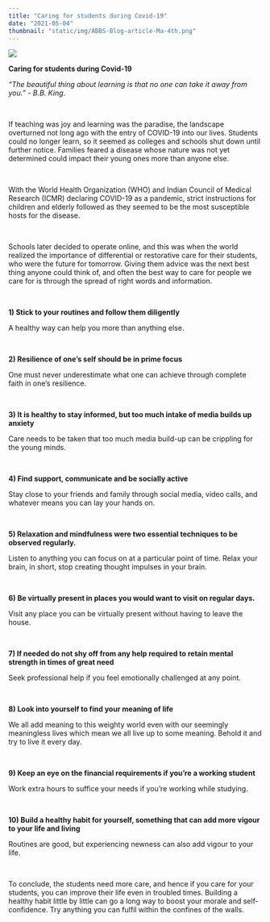 ```yaml
---
title: "Caring for students during Covid-19"
date: "2021-05-04"
thumbnail: "static/img/ABBS-Blog-article-Ma-4th.png"
---
```


![](images/ABBS-Blog-article-Ma-4th-300x140.png)

**Caring for students during Covid-19**

_“The beautiful thing about learning is that no one can take it away from you.” - B.B. King_.

 

If teaching was joy and learning was the paradise, the landscape overturned not long ago with the entry of COVID-19 into our lives. Students could no longer learn, so it seemed as colleges and schools shut down until further notice. Families feared a disease whose nature was not yet determined could impact their young ones more than anyone else.

 

With the World Health Organization (WHO) and Indian Council of Medical Research (ICMR) declaring COVID-19 as a pandemic, strict instructions for children and elderly followed as they seemed to be the most susceptible hosts for the disease.

 

Schools later decided to operate online, and this was when the world realized the importance of differential or restorative care for their students, who were the future for tomorrow. Giving them advice was the next best thing anyone could think of, and often the best way to care for people we care for is through the spread of right words and information.

 

**1) Stick to your routines and follow them diligently**

A healthy way can help you more than anything else.

 

**2) Resilience of one’s self should be in prime focus**

One must never underestimate what one can achieve through complete faith in one’s resilience.

 

**3) It is healthy to stay informed, but too much intake of media builds up anxiety**

Care needs to be taken that too much media build-up can be crippling for the young minds.

 

**4) Find support, communicate and be socially active**

Stay close to your friends and family through social media, video calls, and whatever means you can lay your hands on.

 

**5) Relaxation and mindfulness were two essential techniques to be observed regularly.**

Listen to anything you can focus on at a particular point of time. Relax your brain, in short, stop creating thought impulses in your brain.

 

**6) Be virtually present in places you would want to visit on regular days.**

Visit any place you can be virtually present without having to leave the house.

 

**7) If needed do not shy off from any help required to retain mental strength in times of great need**

Seek professional help if you feel emotionally challenged at any point.

 

**8) Look into yourself to find your meaning of life**

We all add meaning to this weighty world even with our seemingly meaningless lives which mean we all live up to some meaning. Behold it and try to live it every day.

 

**9) Keep an eye on the financial requirements if you’re a working student**

Work extra hours to suffice your needs if you’re working while studying.

 

**10) Build a healthy habit for yourself, something that can add more vigour to your life and living**

Routines are good, but experiencing newness can also add vigour to your life.

 

To conclude, the students need more care, and hence if you care for your students, you can improve their life even in troubled times. Building a healthy habit little by little can go a long way to boost your morale and self-confidence. Try anything you can fulfil within the confines of the walls.
